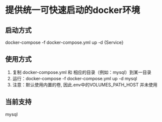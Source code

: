 # 提供统一可快速启动的docker环境

## 启动方式
docker-compose -f docker-compose.yml up -d {Service}

## 使用方式
1. 复制 docker-compose.yml 和 相应的目录（例如：mysql）到某一目录
2. 运行：docker-compose -f docker-compose.yml up -d mysql
3. 注意：默认使用内置的卷, 因此.env中的VOLUMES_PATH_HOST 并未使用

## 当前支持
mysql
